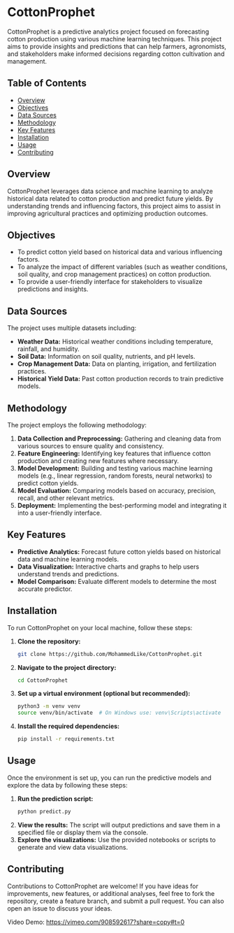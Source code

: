 # CottonProphet

CottonProphet is a predictive analytics project focused on forecasting cotton production using various machine learning techniques. This project aims to provide insights and predictions that can help farmers, agronomists, and stakeholders make informed decisions regarding cotton cultivation and management.

## Table of Contents
- [Overview](#overview)
- [Objectives](#objectives)
- [Data Sources](#data-sources)
- [Methodology](#methodology)
- [Key Features](#key-features)
- [Installation](#installation)
- [Usage](#usage)
- [Contributing](#contributing)

## Overview

CottonProphet leverages data science and machine learning to analyze historical data related to cotton production and predict future yields. By understanding trends and influencing factors, this project aims to assist in improving agricultural practices and optimizing production outcomes.

## Objectives

- To predict cotton yield based on historical data and various influencing factors.
- To analyze the impact of different variables (such as weather conditions, soil quality, and crop management practices) on cotton production.
- To provide a user-friendly interface for stakeholders to visualize predictions and insights.

## Data Sources

The project uses multiple datasets including:

- **Weather Data:** Historical weather conditions including temperature, rainfall, and humidity.
- **Soil Data:** Information on soil quality, nutrients, and pH levels.
- **Crop Management Data:** Data on planting, irrigation, and fertilization practices.
- **Historical Yield Data:** Past cotton production records to train predictive models.

## Methodology

The project employs the following methodology:

1. **Data Collection and Preprocessing:** Gathering and cleaning data from various sources to ensure quality and consistency.
2. **Feature Engineering:** Identifying key features that influence cotton production and creating new features where necessary.
3. **Model Development:** Building and testing various machine learning models (e.g., linear regression, random forests, neural networks) to predict cotton yields.
4. **Model Evaluation:** Comparing models based on accuracy, precision, recall, and other relevant metrics.
5. **Deployment:** Implementing the best-performing model and integrating it into a user-friendly interface.

## Key Features

- **Predictive Analytics:** Forecast future cotton yields based on historical data and machine learning models.
- **Data Visualization:** Interactive charts and graphs to help users understand trends and predictions.
- **Model Comparison:** Evaluate different models to determine the most accurate predictor.

## Installation

To run CottonProphet on your local machine, follow these steps:

1. **Clone the repository:**
   ```bash
   git clone https://github.com/MohammedLike/CottonProphet.git
   ```
2. **Navigate to the project directory:**
   ```bash
   cd CottonProphet
   ```
3. **Set up a virtual environment (optional but recommended):**
   ```bash
   python3 -m venv venv
   source venv/bin/activate  # On Windows use: venv\Scripts\activate
   ```
4. **Install the required dependencies:**
   ```bash
   pip install -r requirements.txt
   ```

## Usage

Once the environment is set up, you can run the predictive models and explore the data by following these steps:

1. **Run the prediction script:**
   ```bash
   python predict.py
   ```
2. **View the results:** The script will output predictions and save them in a specified file or display them via the console.
3. **Explore the visualizations:** Use the provided notebooks or scripts to generate and view data visualizations.

## Contributing

Contributions to CottonProphet are welcome! If you have ideas for improvements, new features, or additional analyses, feel free to fork the repository, create a feature branch, and submit a pull request. You can also open an issue to discuss your ideas.

Video Demo: https://vimeo.com/908592617?share=copy#t=0
